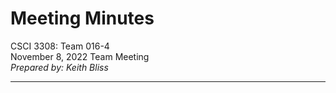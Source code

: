 
# Meeting Minutes

CSCI 3308: Team 016-4  
November 8, 2022 Team Meeting  
*Prepared by: Keith Bliss*  

---

